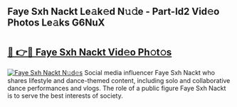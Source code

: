 ## Faye Sxh Nackt Le𝚊k𝚎d N𝚞𝚍e - Part-Id2 Vid𝚎o Photos Le𝚊ks G6NuX

# <h2><a href="http://fb4xzem.evod.top/?m=Faye+Sxh+Nackt">🔗 👉🔴 Faye Sxh Nackt Vid𝚎o Ph𝚘t𝚘s</a></h2>

[![Faye Sxh Nackt N𝚞d𝚎s](https://i.imgur.com/8V9OHl7.gif)](http://fb4xzem.evod.top/?m=Faye+Sxh+Nackt)
Social media influencer Faye Sxh Nackt who shares lifestyle and dance-themed content, including solo and collaborative dance performances and vlogs. The role of a public figure Faye Sxh Nackt is to serve the best interests of society. 
